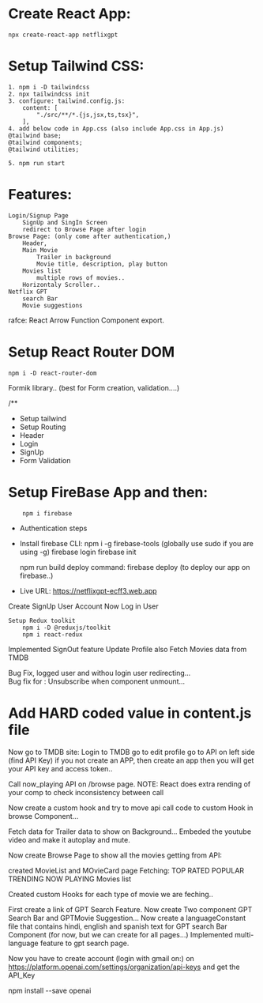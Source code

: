 # Create React App:
    npx create-react-app netflixgpt

# Setup Tailwind CSS:
    1. npm i -D tailwindcss
    2. npx tailwindcss init
    3. configure: tailwind.config.js:
        content: [
            "./src/**/*.{js,jsx,ts,tsx}",
        ],
    4. add below code in App.css (also include App.css in App.js)
    @tailwind base;
    @tailwind components;
    @tailwind utilities;

    5. npm run start

# Features:
    Login/Signup Page
        SignUp and SingIn Screen
        redirect to Browse Page after login
    Browse Page: (only come after authentication,)
        Header,
        Main Movie
            Trailer in background
            Movie title, description, play button
        Movies list
            multiple rows of movies..
        Horizontaly Scroller..
    Netflix GPT
        search Bar
        Movie suggestions

rafce: React Arrow Function Component export.

# Setup React Router DOM
    npm i -D react-router-dom

Formik library.. (best for Form creation, validation....)

/**
 * Setup tailwind
 * Setup Routing
 * Header
 * Login
 * SignUp
 * Form Validation

# Setup FireBase App and then:
        npm i firebase
 * Authentication steps
 * Install firebase CLI:
        npm i -g firebase-tools (globally use sudo if you are using -g)
        firebase login
        firebase init
    
    npm run build
    deploy command: 
        firebase deploy   (to deploy our app on firebase..)
 *  Live URL:  https://netflixgpt-ecff3.web.app

  Create SignUp User Account
  Now Log in User

    Setup Redux toolkit
        npm i -D @reduxjs/toolkit
        npm i react-redux

 Implemented SignOut feature
 Update Profile also
 Fetch Movies data from TMDB   

 Bug Fix, logged user and withou login user redirecting...   
 Bug fix for : Unsubscribe when component unmount...

# Add HARD coded value in content.js file

Now go to TMDB site:
    Login to TMDB
    go to edit profile
    go to API on left side (find API Key)
    if you not create an APP, then create an app then you will get your API key and access token..

Call now_playing API on /browse page.
NOTE:  React does extra rending of your comp to check inconsistency between call

Now create a custom hook and try to move api call code to custom Hook in browse Component...

Fetch data for Trailer data to show on Background...
Embeded the youtube video and make it autoplay and mute.

Now create Browse Page to show all the movies getting from API:

created MovieList and MOvieCard page
Fetching:
    TOP RATED
    POPULAR
    TRENDING
    NOW PLAYING Movies list

Created custom Hooks for each type of movie we are feching..


First create a link of GPT Search Feature.
Now create Two component GPT Search Bar and GPTMovie Suggestion...
Now create a languageConstant file that contains hindi, english and spanish text for GPT search Bar Component (for now, but we can create for all pages...)
Implemented multi-language feature to gpt search page.

Now you have to create account (login with gmail on:) on 
https://platform.openai.com/settings/organization/api-keys
and get the API_Key

npm install --save openai



